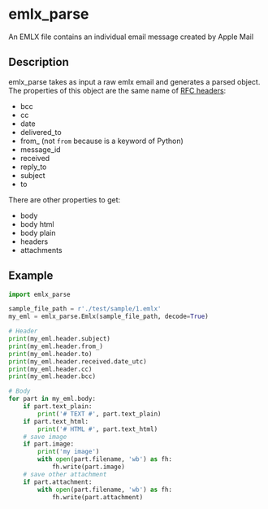# emlx_parse
An EMLX file contains an individual email message created by Apple Mail

## Description
emlx_parse takes as input a raw emlx email and generates a parsed object. 
The properties of this object are the same name of 
[RFC headers](https://www.iana.org/assignments/message-headers/message-headers.xhtml):

  - bcc
  - cc
  - date
  - delivered_to
  - from\_ (not `from` because is a keyword of Python)
  - message_id
  - received
  - reply_to
  - subject
  - to
  
 There are other properties to get:
  - body
  - body html
  - body plain
  - headers
  - attachments
  
 ## Example
```Python
import emlx_parse

sample_file_path = r'./test/sample/1.emlx'
my_eml = emlx_parse.Emlx(sample_file_path, decode=True)

# Header
print(my_eml.header.subject)
print(my_eml.header.from_)
print(my_eml.header.to)
print(my_eml.header.received.date_utc)
print(my_eml.header.cc)
print(my_eml.header.bcc)

# Body
for part in my_eml.body:
    if part.text_plain:
        print('# TEXT #', part.text_plain)
    if part.text_html:
        print('# HTML #', part.text_html)
    # save image
    if part.image:
        print('my image')
        with open(part.filename, 'wb') as fh:
            fh.write(part.image)
    # save other attachment
    if part.attachment:
        with open(part.filename, 'wb') as fh:
            fh.write(part.attachment)
```
 